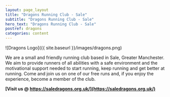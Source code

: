 ```yaml
---
layout: page_layout
title: "Dragons Running Club - Sale"
subtitle: "Dragons Running Club - Sale"
hero_text: "Dragons Running Club - Sale"
postref: dragons
categories: content
---
```


![Dragons Logo]({{ site.baseurl }}/images/dragons.png)

We are a small and friendly running club based in Sale, Greater Manchester.  We aim to provide runners of all abilities with a safe environment and the motivational support needed to start running, keep running and get better at running.
Come and join us on one of our free runs and, if you enjoy the experience, become a member of the club.

**[Visit us @ https://saledragons.org.uk/](https://saledragons.org.uk/)**

